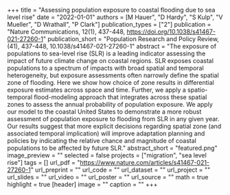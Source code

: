+++
title = "Assessing population exposure to coastal flooding due to sea level rise"
date = "2022-01-01"
authors = [M Hauer", "D Hardy", "S Kulp", "V Mueller", "D Wrathall", "P Clark"]
publication_types = ["2"]
publication = "Nature Communications, 12(1), 437-448, https://doi.org/10.1038/s41467-021-27260-1"
publication_short = "Population Research and Policy Review, (41), 437-448, 10.1038/s41467-021-27260-1"
abstract = "The exposure of populations to sea-level rise (SLR) is a leading indicator assessing the impact of future climate change on coastal regions. SLR exposes coastal populations to a spectrum of impacts with broad spatial and temporal heterogeneity, but exposure assessments often narrowly define the spatial zone of flooding. Here we show how choice of zone results in differential exposure estimates across space and time. Further, we apply a spatio-temporal flood-modeling approach that integrates across these spatial zones to assess the annual probability of population exposure. We apply our model to the coastal United States to demonstrate a more robust assessment of population exposure to flooding from SLR in any given year. Our results suggest that more explicit decisions regarding spatial zone (and associated temporal implication) will improve adaptation planning and policies by indicating the relative chance and magnitude of coastal populations to be affected by future SLR."
abstract_short = "featured.png"
image_preview = ""
selected = false
projects = ["migration", "sea level rise"]
tags = []
url_pdf = "https://www.nature.com/articles/s41467-021-27260-1"
url_preprint = ""
url_code = ""
url_dataset = ""
url_project = ""
url_slides = ""
url_video = ""
url_poster = ""
url_source = ""
math = true
highlight = true
[header]
image = ""
caption = ""
+++
